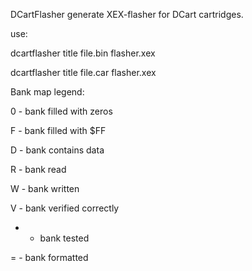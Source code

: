 DCartFlasher generate XEX-flasher for DCart cartridges.

use:

   dcartflasher title file.bin flasher.xex
   
   dcartflasher title file.car flasher.xex


Bank map legend:

0 - bank filled with zeros

F - bank filled with $FF

D - bank contains data

R - bank read

W - bank written

V - bank verified correctly

* - bank tested

= - bank formatted
